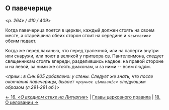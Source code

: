 ## О павечерице 

<*p. 264v / 410 / 409*>

Когда павечерица поется в церкви, каждый должен стоять на своем месте, а старейшина обеих сторон 
стоит на середине и <`съгласию`> обеим подает.

Когда же перед лаханью, что перед трапезной, или на паперти внутри или снаружи, или поют в великой 
у притвора св. Пантелеимона, следует священникам стоять впереди, разделившись надвое: на правой 
стороне и на левой, за ними же стоять диаконам, и за ними -- всем людям.

<*прим.: в Син.905 добавлено: у стены. Следует же знать, что после окончания павечерицы, бывает 
<`рѹчноє цѣлованіє`> следующим образом (л.291-291 об.)*>

[← 16. <*О входном стихе на Литургии*>](16.md)
| [Главы церковного правила](README.md) 
| [18. О целовании →](18.md)
